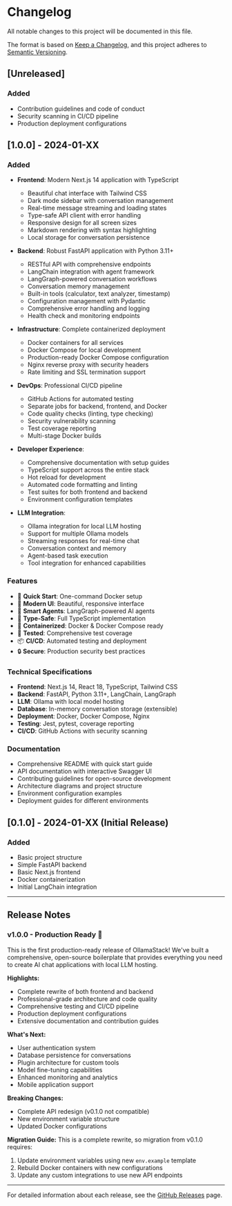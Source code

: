 # Changelog

All notable changes to this project will be documented in this file.

The format is based on [Keep a Changelog](https://keepachangelog.com/en/1.0.0/),
and this project adheres to [Semantic Versioning](https://semver.org/spec/v2.0.0.html).

## [Unreleased]

### Added
- Contribution guidelines and code of conduct
- Security scanning in CI/CD pipeline
- Production deployment configurations

## [1.0.0] - 2024-01-XX

### Added
- **Frontend**: Modern Next.js 14 application with TypeScript
  - Beautiful chat interface with Tailwind CSS
  - Dark mode sidebar with conversation management
  - Real-time message streaming and loading states
  - Type-safe API client with error handling
  - Responsive design for all screen sizes
  - Markdown rendering with syntax highlighting
  - Local storage for conversation persistence

- **Backend**: Robust FastAPI application with Python 3.11+
  - RESTful API with comprehensive endpoints
  - LangChain integration with agent framework
  - LangGraph-powered conversation workflows
  - Conversation memory management
  - Built-in tools (calculator, text analyzer, timestamp)
  - Configuration management with Pydantic
  - Comprehensive error handling and logging
  - Health check and monitoring endpoints

- **Infrastructure**: Complete containerized deployment
  - Docker containers for all services
  - Docker Compose for local development
  - Production-ready Docker Compose configuration
  - Nginx reverse proxy with security headers
  - Rate limiting and SSL termination support

- **DevOps**: Professional CI/CD pipeline
  - GitHub Actions for automated testing
  - Separate jobs for backend, frontend, and Docker
  - Code quality checks (linting, type checking)
  - Security vulnerability scanning
  - Test coverage reporting
  - Multi-stage Docker builds

- **Developer Experience**:
  - Comprehensive documentation with setup guides
  - TypeScript support across the entire stack
  - Hot reload for development
  - Automated code formatting and linting
  - Test suites for both frontend and backend
  - Environment configuration templates

- **LLM Integration**:
  - Ollama integration for local LLM hosting
  - Support for multiple Ollama models
  - Streaming responses for real-time chat
  - Conversation context and memory
  - Agent-based task execution
  - Tool integration for enhanced capabilities

### Features
- 🚀 **Quick Start**: One-command Docker setup
- 🎨 **Modern UI**: Beautiful, responsive interface
- 🤖 **Smart Agents**: LangGraph-powered AI agents
- 🔧 **Type-Safe**: Full TypeScript implementation
- 🐳 **Containerized**: Docker & Docker Compose ready
- 🧪 **Tested**: Comprehensive test coverage
- 📦 **CI/CD**: Automated testing and deployment
- 🔒 **Secure**: Production security best practices

### Technical Specifications
- **Frontend**: Next.js 14, React 18, TypeScript, Tailwind CSS
- **Backend**: FastAPI, Python 3.11+, LangChain, LangGraph
- **LLM**: Ollama with local model hosting
- **Database**: In-memory conversation storage (extensible)
- **Deployment**: Docker, Docker Compose, Nginx
- **Testing**: Jest, pytest, coverage reporting
- **CI/CD**: GitHub Actions with security scanning

### Documentation
- Comprehensive README with quick start guide
- API documentation with interactive Swagger UI
- Contributing guidelines for open-source development
- Architecture diagrams and project structure
- Environment configuration examples
- Deployment guides for different environments

## [0.1.0] - 2024-01-XX (Initial Release)

### Added
- Basic project structure
- Simple FastAPI backend
- Basic Next.js frontend
- Docker containerization
- Initial LangChain integration

---

## Release Notes

### v1.0.0 - Production Ready 🚀

This is the first production-ready release of OllamaStack! We've built a comprehensive, open-source boilerplate that provides everything you need to create AI chat applications with local LLM hosting.

**Highlights:**
- Complete rewrite of both frontend and backend
- Professional-grade architecture and code quality
- Comprehensive testing and CI/CD pipeline
- Production deployment configurations
- Extensive documentation and contribution guides

**What's Next:**
- User authentication system
- Database persistence for conversations
- Plugin architecture for custom tools
- Model fine-tuning capabilities
- Enhanced monitoring and analytics
- Mobile application support

**Breaking Changes:**
- Complete API redesign (v0.1.0 not compatible)
- New environment variable structure
- Updated Docker configurations

**Migration Guide:**
This is a complete rewrite, so migration from v0.1.0 requires:
1. Update environment variables using new `env.example` template
2. Rebuild Docker containers with new configurations
3. Update any custom integrations to use new API endpoints

---

For detailed information about each release, see the [GitHub Releases](https://github.com/yourusername/ollamastack/releases) page. 